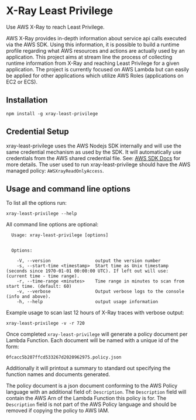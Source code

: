 X-Ray Least Privilege
===================

Use AWS X-Ray to reach Least Privilege.

AWS X-Ray provides in-depth information about service api calls executed via the AWS SDK. Using this information, it is possible to build a runtime profile regarding what AWS resources and actions are actually used by an application. This project aims at stream line the process of collecting runtime information from X-Ray and reaching Least Privilege for a given application. The project is currently focused on AWS Lambda but can easily be applied for other applications which utilize AWS Roles (applications on EC2 or ECS).

## Installation

```
npm install -g xray-least-privilege
```

## Credential Setup

xray-least-privilege uses the AWS Nodejs SDK internally and will use the same credential mechanism as used by the SDK. It will automatically use credentials from the AWS shared credential file. See: [AWS SDK Docs](https://docs.aws.amazon.com/sdk-for-javascript/v2/developer-guide/loading-node-credentials-shared.html) for more details. The user used to run xray-least-privilege should have the AWS managed policy: `AWSXrayReadOnlyAccess`. 

## Usage and command line options

To list all the options run:

`xray-least-privilege --help`

All command line options are optional:

```
  Usage: xray-least-privilege [options]


  Options:

    -V, --version                 output the version number
    -s, --start-time <timestamp>  Start time as Unix timestamp (seconds since 1970-01-01 00:00:00 UTC). If left out will use: (current time - time range).
    -r, --time-range <minutes>    Time range in minutes to scan from start time. (default: 60)
    -v, --verbose                 Output verbose logs to the console (info and above).
    -h, --help                    output usage information
```

Example usage to scan last 12 hours of X-Ray traces with verbose output:

```
xray-least-privilege -v -r 720
```

Once completed `xray-least-privilege` will generate a policy document per Lambda Function. Each document will be named with a unique id of the form:

`0fcacc5b207ffcd533267d2020962975.policy.json`

Additionally it will printout a summary to standard out specifying the function names and documents generated. 

The policy document is a json document conforming to the AWS Policy language with an additional field of: `Description`. The `Description` field will contain the AWS Arn of the Lambda Function this policy is for. The `Description` field is not part of the AWS Policy language and should be removed if copying the policy to AWS IAM.


